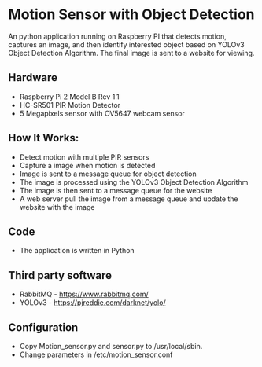 # Motion Sensor with Object Detection
An python application running on Raspberry PI that detects motion, captures an image, and then identify interested object based on YOLOv3 Object Detection Algorithm. The final image is sent to a website for viewing.  

## Hardware
- Raspberry Pi 2 Model B Rev 1.1
- HC-SR501 PIR Motion Detector
- 5 Megapixels sensor with OV5647 webcam sensor

## How It Works:
- Detect motion with multiple PIR sensors
- Capture a image when motion is detected
- Image is sent to a message queue for object detection
- The image is processed using the YOLOv3 Object Detection Algorithm
- The image is then sent to a message queue for the website
- A web server pull the image from a message queue and update the website with the image

## Code
- The application is written in Python

## Third party software 
- RabbitMQ - https://www.rabbitmq.com/
- YOLOv3 - https://pjreddie.com/darknet/yolo/

## Configuration
- Copy Motion_sensor.py and sensor.py to /usr/local/sbin.
- Change parameters in /etc/motion_sensor.conf

